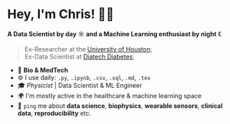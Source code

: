 # Hey, I'm Chris! 👋🏻

#### A Data Scientist by day ☼ and a Machine Learning enthusiast by night ☾

> Ex-Researcher at the [University of Houston](https://cescon.me.uh.edu);  
> Ex-Data Scientist at [Diatech Diabetes](https://diatechdiabetes.com?ref=github-sopechris);  

- 🧬 **Bio & MedTech**  
- ⚙️ I use daily: `.py`, `.ipynb`, `.csv`, `.sql`, `.md`, `.tex`   
- 🎓 *Physicist* | Data Scientist & ML Engineer
- 🌍 I'm mostly active in the healthcare & machine learning space
- 💬 `ping` me about **data science**, **biophysics**, **wearable sensors**, **clinical data**, **reproducibility** etc.  
